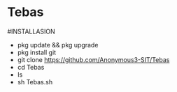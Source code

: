 # Tebas

#INSTALLASION
- pkg update && pkg upgrade
- pkg install git
- git clone https://github.com/Anonymous3-SIT/Tebas
- cd Tebas
- ls
- sh Tebas.sh
